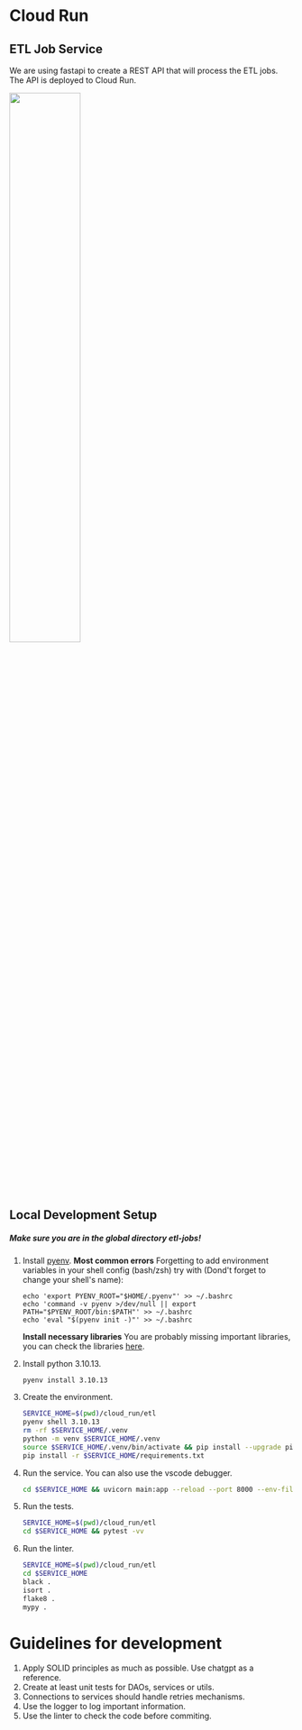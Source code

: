 # Cloud Run

## ETL Job Service

We are using fastapi to create a REST API that will process the ETL jobs. The API is deployed to Cloud Run.

<!-- ![ETL Job Service](../images/fastapi-docs.png) -->
<img src="../images/fastapi-docs.png" width=50% height=50%>

## Local Development Setup


##### Make sure you are in the global directory **etl-jobs**!

1. Install [pyenv](https://github.com/pyenv/pyenv-installer).
    **Most common errors** 
             Forgetting to add environment variables in your shell config (bash/zsh)
            try with (Dond't forget to change your shell's name):
    ```
    echo 'export PYENV_ROOT="$HOME/.pyenv"' >> ~/.bashrc
    echo 'command -v pyenv >/dev/null || export PATH="$PYENV_ROOT/bin:$PATH"' >> ~/.bashrc
    echo 'eval "$(pyenv init -)"' >> ~/.bashrc
    ```     
    **Install necessary libraries**
    You are probably missing important libraries, you can check the libraries [here](https://github.com/pyenv/pyenv/wiki/Common-build-problems).
    
2. Install python 3.10.13.
    ```
    pyenv install 3.10.13
    ```
3. Create the environment.

    ```bash
    SERVICE_HOME=$(pwd)/cloud_run/etl
    pyenv shell 3.10.13
    rm -rf $SERVICE_HOME/.venv
    python -m venv $SERVICE_HOME/.venv
    source $SERVICE_HOME/.venv/bin/activate && pip install --upgrade pip
    pip install -r $SERVICE_HOME/requirements.txt
    ```

4. Run the service. You can also use the vscode debugger. 

    ```bash
    cd $SERVICE_HOME && uvicorn main:app --reload --port 8000 --env-file "../.env"
    ```

5. Run the tests.

    ```bash
    SERVICE_HOME=$(pwd)/cloud_run/etl
    cd $SERVICE_HOME && pytest -vv
    ```

6. Run the linter.

    ```bash
    SERVICE_HOME=$(pwd)/cloud_run/etl
    cd $SERVICE_HOME
    black .
    isort .
    flake8 .
    mypy .
    ```

# Guidelines for development

1. Apply SOLID principles as much as possible. Use chatgpt as a reference.
2. Create at least unit tests for DAOs, services or utils.
3. Connections to services should handle retries mechanisms.
4. Use the logger to log important information.
5. Use the linter to check the code before commiting.
